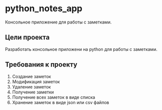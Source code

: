 # python_notes_app

Консольное приложение для работы с заметками.

## Цели проекта

Разработать консольное приложени на python для работы с заметками.

## Требования к проекту

1. Создание заметок
2. Модификация заметок
3. Удаление заметок
4. Получение заметки
5. Получение всех заметок в виде списка
6. Хранение заметок в виде json или csv файлов
